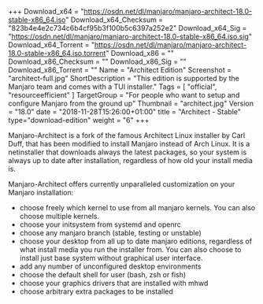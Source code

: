 +++
Download_x64 = "https://osdn.net/dl/manjaro/manjaro-architect-18.0-stable-x86_64.iso"
Download_x64_Checksum = "823b4e4e2c734c6b4cf95b3f100b5c6397a252e2"
Download_x64_Sig = "https://osdn.net/dl/manjaro/manjaro-architect-18.0-stable-x86_64.iso.sig"
Download_x64_Torrent = "https://osdn.net/dl/manjaro/manjaro-architect-18.0-stable-x86_64.iso.torrent"
Download_x86 = ""
Download_x86_Checksum = ""
Download_x86_Sig = ""
Download_x86_Torrent = ""
Name = "Architect Edition"
Screenshot = "architect-full.jpg"
ShortDescription = "This edition is supported by the Manjaro team and comes with a TUI installer."
Tags = [ "official", "resourceefficient" ]
TargetGroup = "For people who want to setup and configure Manjaro from the ground up"
Thumbnail = "architect.jpg"
Version = "18.0"
date = "2018-11-28T15:26:00+01:00"
title = "Architect - Stable"
type="download-edition"
weight = "6"
+++

Manjaro-Architect is a fork of the famous Architect Linux installer by Carl Duff, that has been modified to install Manjaro instead of Arch Linux. It is a netinstaller that downloads always the latest packages, so your system is always up to date after installation, regardless of how old your install media is.

Manjaro-Architect offers currently unparalleled customization on your Manjaro installation:

- choose freely which kernel to use from all manjaro kernels. You can also choose multiple kernels.
- choose your initsystem from systemd and openrc
- choose any manjaro branch (stable, testing or unstable)
- choose your desktop from all up to date manjaro editions, regardless of what install media you run the installer from. You can also choose to install just base system without graphical user interface.
- add any number of unconfigured desktop environments
- choose the default shell for user (bash, zsh or fish)
- choose your graphics drivers that are installed with mhwd
- choose arbitrary extra packages to be installed
